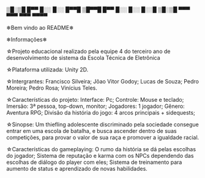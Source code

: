 ▒█░▒█ █▀▀ █░░ █░░ █▀▀█
▒█▀▀█ █▀▀ █░░ █░░ █░░█
▒█░▒█ ▀▀▀ ▀▀▀ ▀▀▀ ▀▀▀▀

❄Bem vindo ao README❄

❄Informações❄

☆Projeto educacional realizado pela equipe 4 do terceiro ano de desenvolvimento de sistema da Escola Técnica de Eletrônica 

☆Plataforma utilizada:
    Unity 2D.

☆Intergrantes:
    Francisco Silveira;
    Jõao Vitor Godoy;
    Lucas de Souza;
    Pedro Moreira;
    Pedro Rosa;
    Vinícius Teles.



☆Características do projeto:
Interface: Pc;
Controle: Mouse e teclado;
Imersão: 3ª pessoa, top-down, monitor;
Jogadores: 1 jogador;
Gênero: Aventura RPG;
Divisão da história do jogo: 4 arcos principais + sidequests;


☆Sinopse:
Um thiefling adolescente discriminado pela sociedade consegue entrar em uma escola de batalha, e busca ascender dentro de suas competições, para provar o valor de sua raça e promover a igualdade racial. 


☆Características do gameplaying:
O rumo da história se dá pelas escolhas do jogador;
Sistema de reputação e karma com os NPCs dependendo das escolhas de diálogo do player com eles;
Sistema de treinamento para aumento de status e aprendizado de novas habilidades.



